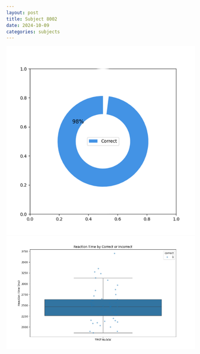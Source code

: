 ```yaml
---
layout: post
title: Subject 8002
date: 2024-10-09
categories: subjects
---
```


![](data/8002/run-8/8002_DSST_acc_{sub}.png)
![](data/8002/run-8/8002_DSST_rt.png)
